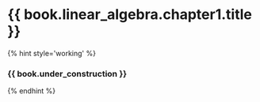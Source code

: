 # {{ book.linear_algebra.chapter1.title }}
<!-- notoc -->

{% hint style='working' %}
### {{ book.under_construction }}
{% endhint %}
